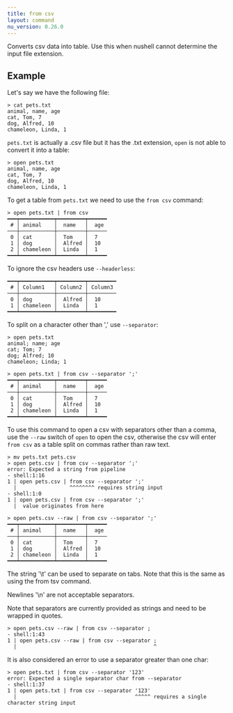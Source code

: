 ```yaml
---
title: from csv
layout: command
nu_version: 0.26.0
---
```


Converts csv data into table. Use this when nushell cannot determine the input file extension.

## Example

Let's say we have the following file:

```shell
> cat pets.txt
animal, name, age
cat, Tom, 7
dog, Alfred, 10
chameleon, Linda, 1
```

`pets.txt` is actually a .csv file but it has the .txt extension, `open` is not able to convert it into a table:

```shell
> open pets.txt
animal, name, age
cat, Tom, 7
dog, Alfred, 10
chameleon, Linda, 1
```

To get a table from `pets.txt` we need to use the `from csv` command:

```shell
> open pets.txt | from csv
━━━┯━━━━━━━━━━━┯━━━━━━━━━┯━━━━━━
 # │ animal    │  name   │  age
───┼───────────┼─────────┼──────
 0 │ cat       │  Tom    │  7
 1 │ dog       │  Alfred │  10
 2 │ chameleon │  Linda  │  1
━━━┷━━━━━━━━━━━┷━━━━━━━━━┷━━━━━━
```

To ignore the csv headers use `--headerless`:

```shell
━━━┯━━━━━━━━━━━┯━━━━━━━━━┯━━━━━━━━━
 # │ Column1   │ Column2 │ Column3
───┼───────────┼─────────┼─────────
 0 │ dog       │  Alfred │  10
 1 │ chameleon │  Linda  │  1
━━━┷━━━━━━━━━━━┷━━━━━━━━━┷━━━━━━━━━
```

To split on a character other than ',' use `--separator`:

```shell
> open pets.txt
animal; name; age
cat; Tom; 7
dog; Alfred; 10
chameleon; Linda; 1
```

```shell
> open pets.txt | from csv --separator ';'
━━━┯━━━━━━━━━━━┯━━━━━━━━━┯━━━━━━
 # │ animal    │  name   │  age
───┼───────────┼─────────┼──────
 0 │ cat       │  Tom    │  7
 1 │ dog       │  Alfred │  10
 2 │ chameleon │  Linda  │  1
━━━┷━━━━━━━━━━━┷━━━━━━━━━┷━━━━━━
```

To use this command to open a csv with separators other than a comma, use the `--raw` switch of `open` to open the csv, otherwise the csv will enter `from csv` as a table split on commas rather than raw text.

```shell
> mv pets.txt pets.csv
> open pets.csv | from csv --separator ';'
error: Expected a string from pipeline
- shell:1:16
1 | open pets.csv | from csv --separator ';'
  |                 ^^^^^^^^ requires string input
- shell:1:0
1 | open pets.csv | from csv --separator ';'
  |  value originates from here

> open pets.csv --raw | from csv --separator ';'
━━━┯━━━━━━━━━━━┯━━━━━━━━━┯━━━━━━
 # │ animal    │  name   │  age
───┼───────────┼─────────┼──────
 0 │ cat       │  Tom    │  7
 1 │ dog       │  Alfred │  10
 2 │ chameleon │  Linda  │  1
━━━┷━━━━━━━━━━━┷━━━━━━━━━┷━━━━━━
```

The string '\t' can be used to separate on tabs. Note that this is the same as using the from tsv command.

Newlines '\n' are not acceptable separators.

Note that separators are currently provided as strings and need to be wrapped in quotes.

```shell
> open pets.csv --raw | from csv --separator ;
- shell:1:43
1 | open pets.csv --raw | from csv --separator ;
  |                                            ^
```

It is also considered an error to use a separator greater than one char:

```shell
> open pets.txt | from csv --separator '123'
error: Expected a single separator char from --separator
- shell:1:37
1 | open pets.txt | from csv --separator '123'
  |                                      ^^^^^ requires a single character string input
```
